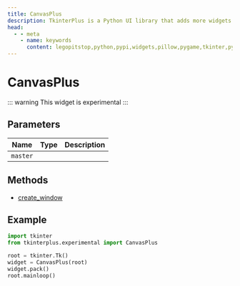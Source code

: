 ```yaml
---
title: CanvasPlus
description: TkinterPlus is a Python UI library that adds more widgets to Tkinter
head:
  - - meta
    - name: keywords
      content: legopitstop,python,pypi,widgets,pillow,pygame,tkinter,pythonpackage
---
```


# CanvasPlus <Badge type="warning" text="Experimental" />

::: warning
This widget is experimental
:::

## Parameters

| Name     | Type | Description |
| -------- | ---- | ----------- |
| `master` |      |             |

## Methods

- [create_window](#create_window)

## Example

```py
import tkinter
from tkinterplus.experimental import CanvasPlus

root = tkinter.Tk()
widget = CanvasPlus(root)
widget.pack()
root.mainloop()
```
